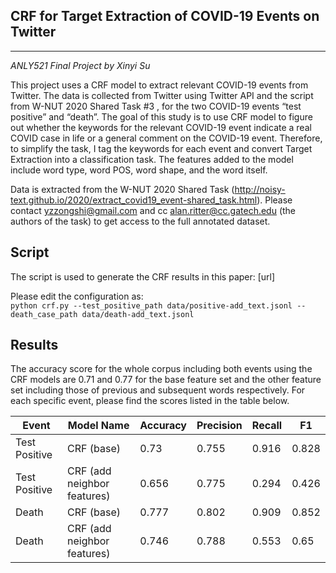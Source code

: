 CRF for Target Extraction of COVID-19 Events on Twitter
---------------------------------------------------
_____________
*ANLY521 Final Project by Xinyi Su*

This project uses a CRF model to extract relevant COVID-19 events from Twitter. The data is collected from Twitter using 
Twitter API and the script from W-NUT 2020 Shared Task #3 , for the two COVID-19 events “test positive” and “death”. The 
goal of this study is to use CRF model to figure out whether the keywords for the relevant COVID-19 event indicate a real 
COVID case in life or a general comment on the COVID-19 event. Therefore, to simplify the task, I tag the keywords for 
each event and convert Target Extraction into a classification task. The features added to the model include word type, 
word POS, word shape, and the word itself. 


Data is extracted from the W-NUT 2020 Shared Task (http://noisy-text.github.io/2020/extract_covid19_event-shared_task.html).
Please contact yzzongshi@gmail.com and cc alan.ritter@cc.gatech.edu (the authors of the task) to
get access to the full annotated dataset.  


## Script
The script is used to generate the CRF results in this paper: [url]  

Please edit the configuration as:  
`python crf.py --test_positive_path data/positive-add_text.jsonl --death_case_path data/death-add_text.jsonl`

## Results

The accuracy score for the whole corpus including both events using the CRF models are 0.71 and 0.77 for the base 
feature set and the other feature set including those of previous and subsequent words respectively.
For each specific event, please find the scores listed in the table below.

|Event  | Model Name | Accuracy | Precision | Recall|F1|
| ---------- | -------- | --------- | ------- | ---|---|
| Test Positive | CRF (base)| 0.73|0.755|0.916|0.828|
| Test Positive | CRF (add neighbor features)| 0.656|0.775|0.294|0.426|
| Death | CRF (base)| 0.777 |0.802|0.909|0.852|
| Death | CRF (add neighbor features)| 0.746|0.788|0.553|0.65|
  
